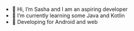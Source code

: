 - 👋 Hi, I’m Sasha and I am an aspiring  developer 
- 🌱 I’m currently learning some Java and Kotlin
- 📱 Developing for Android and web

